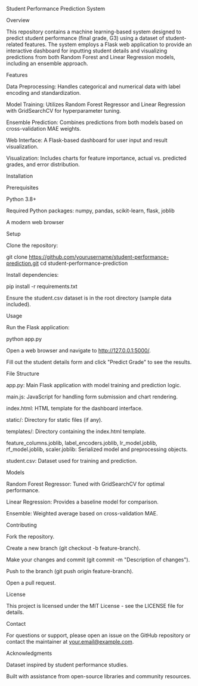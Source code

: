 Student Performance Prediction System

Overview

This repository contains a machine learning-based system designed to predict student performance (final grade, G3) using a dataset of student-related features. The system employs a Flask web application to provide an interactive dashboard for inputting student details and visualizing predictions from both Random Forest and Linear Regression models, including an ensemble approach.

Features





Data Preprocessing: Handles categorical and numerical data with label encoding and standardization.



Model Training: Utilizes Random Forest Regressor and Linear Regression with GridSearchCV for hyperparameter tuning.



Ensemble Prediction: Combines predictions from both models based on cross-validation MAE weights.



Web Interface: A Flask-based dashboard for user input and result visualization.



Visualization: Includes charts for feature importance, actual vs. predicted grades, and error distribution.

Installation

Prerequisites





Python 3.8+



Required Python packages: numpy, pandas, scikit-learn, flask, joblib



A modern web browser

Setup





Clone the repository:

git clone https://github.com/yourusername/student-performance-prediction.git
cd student-performance-prediction



Install dependencies:

pip install -r requirements.txt



Ensure the student.csv dataset is in the root directory (sample data included).

Usage





Run the Flask application:

python app.py



Open a web browser and navigate to http://127.0.0.1:5000/.



Fill out the student details form and click "Predict Grade" to see the results.

File Structure





app.py: Main Flask application with model training and prediction logic.



main.js: JavaScript for handling form submission and chart rendering.



index.html: HTML template for the dashboard interface.



static/: Directory for static files (if any).



templates/: Directory containing the index.html template.



feature_columns.joblib, label_encoders.joblib, lr_model.joblib, rf_model.joblib, scaler.joblib: Serialized model and preprocessing objects.



student.csv: Dataset used for training and prediction.

Models





Random Forest Regressor: Tuned with GridSearchCV for optimal performance.



Linear Regression: Provides a baseline model for comparison.



Ensemble: Weighted average based on cross-validation MAE.

Contributing





Fork the repository.



Create a new branch (git checkout -b feature-branch).



Make your changes and commit (git commit -m "Description of changes").



Push to the branch (git push origin feature-branch).



Open a pull request.

License

This project is licensed under the MIT License - see the LICENSE file for details.

Contact

For questions or support, please open an issue on the GitHub repository or contact the maintainer at your.email@example.com.

Acknowledgments





Dataset inspired by student performance studies.



Built with assistance from open-source libraries and community resources.
